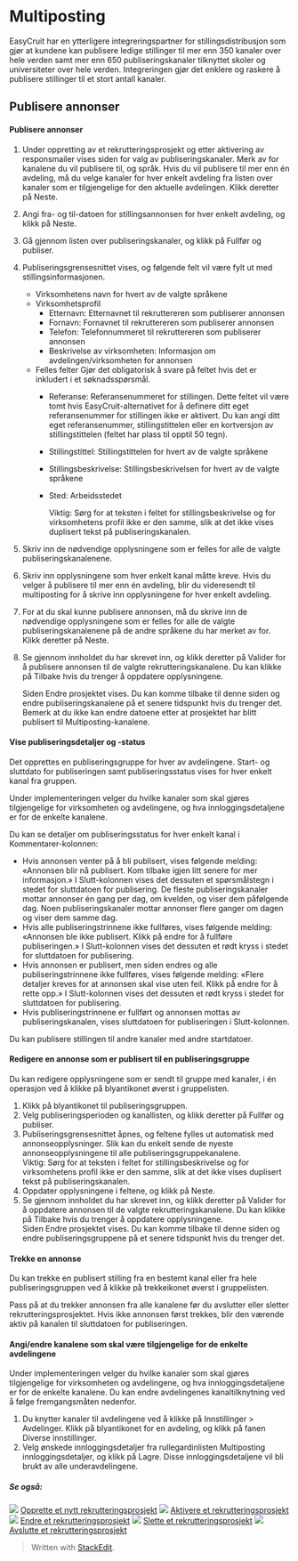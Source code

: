 # Multiposting

EasyCruit har en ytterligere integreringspartner for stillingsdistribusjon som gjør at kundene kan publisere ledige stillinger til mer enn 350 kanaler over hele verden samt mer enn 650 publiseringskanaler tilknyttet skoler og universiteter over hele verden. Integreringen gjør det enklere og raskere å publisere stillinger til et stort antall kanaler.

## Publisere annonser

#### Publisere annonser

1.  Under oppretting av et rekrutteringsprosjekt og etter aktivering av responsmailer vises siden for  valg av publiseringskanaler. Merk av for kanalene du vil publisere til, og språk. Hvis du vil publisere til mer enn én avdeling, må du velge kanaler for hver enkelt avdeling fra listen over kanaler som er tilgjengelige for den aktuelle avdelingen. Klikk deretter på  Neste.
2.  Angi fra- og til-datoen for stillingsannonsen for hver enkelt avdeling, og klikk på  Neste.
3.  Gå gjennom listen over publiseringskanaler, og klikk på  Fullfør og publiser.  
      
    
4.  Publiseringsgrensesnittet vises, og følgende felt vil være fylt ut med stillingsinformasjonen.
    -   Virksomhetens navn  for hvert av de valgte språkene
    -   Virksomhetsprofil
        -   Etternavn: Etternavnet til rekruttereren som publiserer annonsen
        -   Fornavn: Fornavnet til rekruttereren som publiserer annonsen
        -   Telefon: Telefonnummeret til rekruttereren som publiserer annonsen
        -   Beskrivelse av virksomheten: Informasjon om avdelingen/virksomheten for annonsen
    -   Felles felter  Gjør det obligatorisk å svare på feltet hvis det er inkludert i et søknadsspørsmål.
        -   Referanse: Referansenummeret for stillingen. Dette feltet vil være tomt hvis EasyCruit-alternativet for å definere ditt eget referansenummer for stillingen ikke er aktivert. Du kan angi ditt eget referansenummer, stillingstittelen eller en kortversjon av stillingstittelen (feltet har plass til opptil 50 tegn).
        -   Stillingstittel: Stillingstittelen for hvert av de valgte språkene
        -   Stillingsbeskrivelse: Stillingsbeskrivelsen for hvert av de valgte språkene
        -   Sted: Arbeidsstedet  
              
            Viktig: Sørg for at teksten i feltet for stillingsbeskrivelse og for virksomhetens profil ikke er den samme, slik at det ikke vises duplisert tekst på publiseringskanalen.
5.  Skriv inn de nødvendige opplysningene som er felles for alle de valgte publiseringskanalenene.
6.  Skriv inn opplysningene som hver enkelt kanal måtte kreve. Hvis du velger å publisere til mer enn én avdeling, blir du videresendt til multiposting for å skrive inn opplysningene for hver enkelt avdeling.
7.  For at du skal kunne publisere annonsen, må du skrive inn de nødvendige opplysningene som er felles for alle de valgte publiseringskanalenene på de andre språkene du har merket av for. Klikk deretter på  Neste.
8.  Se gjennom innholdet du har skrevet inn, og klikk deretter på  Valider  for å publisere annonsen til de valgte rekrutteringskanalene. Du kan klikke på  Tilbake  hvis du trenger å oppdatere opplysningene.  
      
    Siden  Endre prosjektet  vises. Du kan komme tilbake til denne siden og endre publiseringskanalene på et senere tidspunkt hvis du trenger det.  
    Bemerk at du ikke kan endre datoene etter at prosjektet har blitt publisert til  Multiposting-kanalene.

#### Vise publiseringsdetaljer og -status

Det opprettes en publiseringsgruppe for hver av avdelingene. Start- og sluttdato for publiseringen samt publiseringsstatus vises for hver enkelt kanal fra gruppen.

Under implementeringen velger du hvilke kanaler som skal gjøres tilgjengelige for virksomheten og avdelingene, og hva innloggingsdetaljene er for de enkelte kanalene.

Du kan se detaljer om publiseringsstatus for hver enkelt kanal i  Kommentarer-kolonnen:

-   Hvis annonsen venter på å bli publisert, vises følgende melding: «Annonsen blir nå publisert. Kom tilbake igjen litt senere for mer informasjon.» I Slutt-kolonnen vises det dessuten et spørsmålstegn i stedet for sluttdatoen for publisering. De fleste publiseringskanaler mottar annonser én gang per dag, om kvelden, og viser dem påfølgende dag. Noen publiseringskanaler mottar annonser flere ganger om dagen og viser dem samme dag.
-   Hvis alle publiseringstrinnene ikke fullføres, vises følgende melding: «Annonsen ble ikke publisert. Klikk på endre for å fullføre publiseringen.» I Slutt-kolonnen vises det dessuten et rødt kryss i stedet for sluttdatoen for publisering.
-   Hvis annonsen er publisert, men siden endres og alle publiseringstrinnene ikke fullføres, vises følgende melding: «Flere detaljer kreves for at annonsen skal vise uten feil. Klikk på endre for å rette opp.» I Slutt-kolonnen vises det dessuten et rødt kryss i stedet for sluttdatoen for publisering.
-   Hvis publiseringstrinnene er fullført og annonsen mottas av publiseringskanalen, vises sluttdatoen for publiseringen i Slutt-kolonnen.

Du kan publisere stillingen til andre kanaler med andre startdatoer.

#### Redigere en annonse som er publisert til en publiseringsgruppe

Du kan redigere opplysningene som er sendt til gruppe med kanaler, i én operasjon ved å klikke på blyantikonet øverst i gruppelisten.

1.  Klikk på blyantikonet til publiseringsgruppen.
2.  Velg publiseringsperioden og kanallisten, og klikk deretter på  Fullfør og publiser.
3.  Publiseringsgrensesnittet åpnes, og feltene fylles ut automatisk med annonseopplysninger. Slik kan du enkelt sende de nyeste annonseopplysningene til alle publiseringsgruppekanalene.  
    Viktig: Sørg for at teksten i feltet for stillingsbeskrivelse og for virksomhetens profil ikke er den samme, slik at det ikke vises duplisert tekst på publiseringskanalen.
4.  Oppdater opplysningene i feltene, og klikk på  Neste.
5.  Se gjennom innholdet du har skrevet inn, og klikk deretter på  Valider  for å oppdatere annonsen til de valgte rekrutteringskanalene. Du kan klikke på Tilbake hvis du trenger å oppdatere opplysningene.  
    Siden  Endre prosjektet  vises. Du kan komme tilbake til denne siden og endre publiseringsgruppene på et senere tidspunkt hvis du trenger det.

#### Trekke en annonse

Du kan trekke en publisert stilling fra en bestemt kanal eller fra hele publiseringsgruppen ved å klikke på trekkeikonet øverst i gruppelisten.

Pass på at du trekker annonsen fra alle kanalene før du avslutter eller sletter rekrutteringsprosjektet. Hvis ikke annonsen først trekkes, blir den værende aktiv på kanalen til sluttdatoen for publiseringen.

#### Angi/endre kanalene som skal være tilgjengelige for de enkelte avdelingene

Under implementeringen velger du hvilke kanaler som skal gjøres tilgjengelige for virksomheten og avdelingene, og hva innloggingsdetaljene er for de enkelte kanalene. Du kan endre avdelingenes kanaltilknytning ved å følge fremgangsmåten nedenfor.

1.  Du knytter kanaler til avdelingene ved å klikke på Innstillinger  >  Avdelinger. Klikk på blyantikonet for en avdeling, og klikk på fanen  Diverse innstillinger.
2.  Velg ønskede innloggingsdetaljer fra rullegardinlisten  Multiposting innloggingsdetaljer, og klikk på  Lagre. Disse innloggingsdetaljene vil bli brukt av alle underavdelingene.

##### Se også:

![](../Resources/Images/icon-document-link.png)  [Opprette et nytt rekrutteringsprosjekt](creating_a_new_vacancy.htm)
![](../Resources/Images/icon-document-link.png)  [Aktivere et rekrutteringsprosjekt](activating_a_vacancy.htm)
![](../Resources/Images/icon-document-link.png)  [Endre et rekrutteringsprosjekt](editing_a_vacancy.htm)
![](../Resources/Images/icon-document-link.png)  [Slette et rekrutteringsprosjekt](deleting_a_vacancy.htm)
![](../Resources/Images/icon-document-link.png)  [Avslutte et rekrutteringsprosjekt](closing_a_vacancy.htm)


> Written with [StackEdit](https://stackedit.io/).
<!--stackedit_data:
eyJoaXN0b3J5IjpbLTMzNDk2MzI3MF19
-->